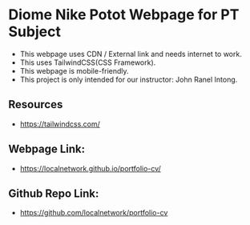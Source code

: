 # Diome Nike Potot Webpage for PT Subject

- This webpage uses CDN / External link and needs internet to work.
- This uses TailwindCSS(CSS Framework).
- This webpage is mobile-friendly.
- This project is only intended for our instructor: John Ranel Intong.

## Resources

- https://tailwindcss.com/

## Webpage Link:

- https://localnetwork.github.io/portfolio-cv/

## Github Repo Link:

- https://github.com/localnetwork/portfolio-cv
